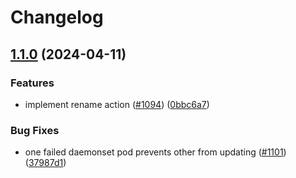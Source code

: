 # Changelog

## [1.1.0](https://github.com/blumamir/odigos/compare/cli-v1.0.54...cli-v1.1.0) (2024-04-11)


### Features

* implement rename action ([#1094](https://github.com/blumamir/odigos/issues/1094)) ([0bbc6a7](https://github.com/blumamir/odigos/commit/0bbc6a7259b34220359e4447535c0f49c320c82f))


### Bug Fixes

* one failed daemonset pod prevents other from updating ([#1101](https://github.com/blumamir/odigos/issues/1101)) ([37987d1](https://github.com/blumamir/odigos/commit/37987d1f9849785519592d66ab7ab70a1dfeff65))
